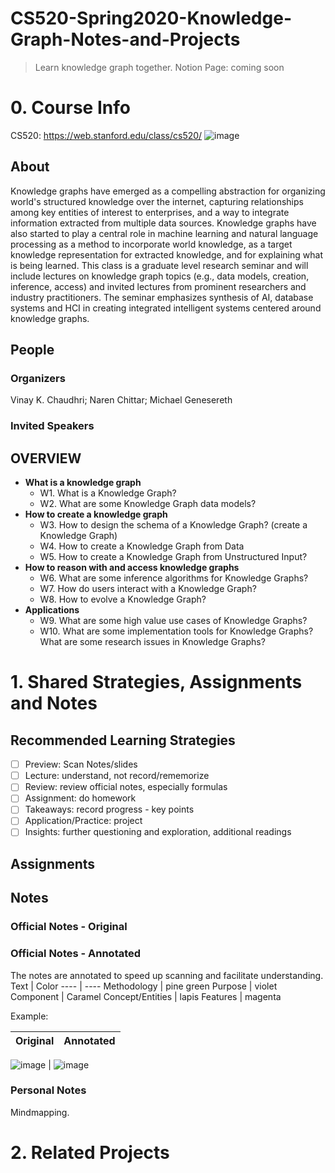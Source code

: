 # CS520-Spring2020-Knowledge-Graph-Notes-and-Projects
> Learn knowledge graph together.
> Notion Page: coming soon
# 0. Course Info

CS520: https://web.stanford.edu/class/cs520/
![image](https://user-images.githubusercontent.com/81023774/124049740-2072cf80-d9e7-11eb-927a-67a0ba8747d2.png)


## About
Knowledge graphs have emerged as a compelling abstraction for organizing world's structured knowledge over the internet, capturing relationships among key entities of interest to enterprises, and a way to integrate information extracted from multiple data sources. Knowledge graphs have also started to play a central role in machine learning and natural language processing as a method to incorporate world knowledge, as a target knowledge representation for extracted knowledge, and for explaining what is being learned. This class is a graduate level research seminar and will include lectures on knowledge graph topics (e.g., data models, creation, inference, access) and invited lectures from prominent researchers and industry practitioners. The seminar emphasizes synthesis of AI, database systems and HCI in creating integrated intelligent systems centered around knowledge graphs.
 

## People
### Organizers
Vinay K. Chaudhri; 
Naren Chittar; 
Michael Genesereth

### Invited Speakers



## OVERVIEW

- **What is a knowledge graph**
    - W1. What is a Knowledge Graph?
    - W2. What are some Knowledge Graph data models?
- **How to create a knowledge graph**
    - W3. How to design the schema of a Knowledge Graph? (create a Knowledge Graph)
    - W4. How to create a Knowledge Graph from Data
    - W5. How to create a Knowledge Graph from Unstructured Input?
- **How to reason with and access knowledge graphs**
    - W6. What are some inference algorithms for Knowledge Graphs?
    - W7. How do users interact with a Knowledge Graph?
    - W8. How to evolve a Knowledge Graph?
- **Applications**
    - W9. What are some high value use cases of Knowledge Graphs?
    - W10. What are some implementation tools for Knowledge Graphs? What are some research issues in Knowledge Graphs?





# 1. Shared Strategies, Assignments and Notes

## Recommended Learning Strategies
- [ ] Preview: Scan Notes/slides
- [ ] Lecture: understand, not record/rememorize
- [ ] Review: review official notes, especially formulas
- [ ] Assignment: do homework
- [ ] Takeaways: record progress - key points
- [ ] Application/Practice: project
- [ ] Insights: further questioning and exploration, additional readings

## Assignments

## Notes


### Official Notes - Original 
### Official Notes - Annotated
The notes are annotated to speed up scanning and facilitate understanding.
Text | Color
---- | ----
Methodology | pine green
Purpose | violet
Component | Caramel
Concept/Entities | lapis
Features | magenta

Example:

Original | Annotated
---- | ----

![image](https://user-images.githubusercontent.com/81023774/126054015-7a116c79-ddd0-4802-a321-8fd8c0d16518.png) | ![image](https://user-images.githubusercontent.com/81023774/126054006-64c83d0a-3b96-400a-a83c-fe015975dc7d.png)



### Personal Notes
Mindmapping.

# 2. Related Projects







